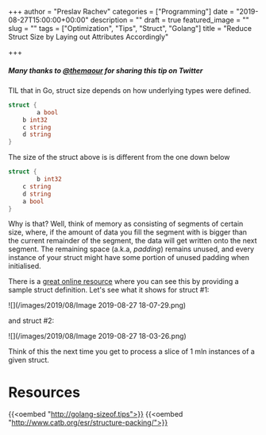 +++
author = "Preslav Rachev"
categories = ["Programming"]
date = "2019-08-27T15:00:00+00:00"
description = ""
draft = true
featured_image = ""
slug = ""
tags = ["Optimization", "Tips", "Struct", "Golang"]
title = "Reduce Struct Size by Laying out Attributes Accordingly"

+++
##### Many thanks to [@themaour](https://twitter.com/themaour) for sharing this tip on Twitter

TIL that in Go, struct size depends on how underlying types were defined.

```go
struct { 
		a bool 
    b int32 
    c string 
    d string 
}
```

The size of the struct above is is different from the one down below

```go
struct {
		b int32
    c string
    d string
    a bool 
}
```

Why is that? Well, think of memory as consisting of segments of certain size, where, if the amount of data you fill the segment with is bigger than the current remainder of the segment, the data will get written onto the next segment. The remaining space (a.k.a, _padding_) remains unused, and every instance of your struct might have some portion of unused padding when initialised.

There is a [great online resource](http://golang-sizeof.tips) where you can see this by providing a sample struct definition. Let's see what it shows for struct #1:

![](/images/2019/08/Image 2019-08-27 18-07-29.png)

and struct #2:

![](/images/2019/08/Image 2019-08-27 18-03-26.png)

Think of this the next time you get to process a slice of 1 mln instances of a given struct.

# Resources

{{<oembed "http://golang-sizeof.tips">}}
{{<oembed "http://www.catb.org/esr/structure-packing/">}}